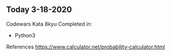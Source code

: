 Today 3-18-2020
---
Codewars Kata 8kyu
Completed in:  
* Python3

References
https://www.calculator.net/probability-calculator.html
